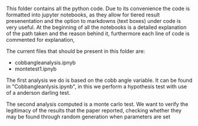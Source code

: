 This folder contains all the python code. Due to its convenience the code is formatted into jupyter notebooks, as they allow for tiered result presenentation and the option to markdowns (text boxes) under code is very useful.
At the beginning of all the notebooks is a detailed explanation of the path taken and the reason behind it, furthermore each line of code is commented for explanation,

The current files that should be present in this folder are:
- cobbangleanalysis.ipnyb
- montetest1.ipnyb

The first analysis we do is based on the cobb angle variable. It can be found in "Cobbangleanlysis.ipynb", in this we perform a hypothesis test with use of a anderson darling test.

The second analysis computed is a monte carlo test. We want to verify the legitimacy of the results that the paper reported, checking whether they may be found through random generation when parameters are set
